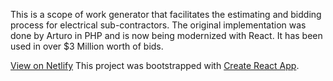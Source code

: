 This is a scope of work generator that facilitates the estimating and bidding process for electrical sub-contractors. The original implementation was done by Arturo in PHP and is now being modernized with React. It has been used in over $3 Million worth of bids.

[View on Netlify](https://electric-scope.netlify.com/)
This project was bootstrapped with [Create React App](https://github.com/facebookincubator/create-react-app).